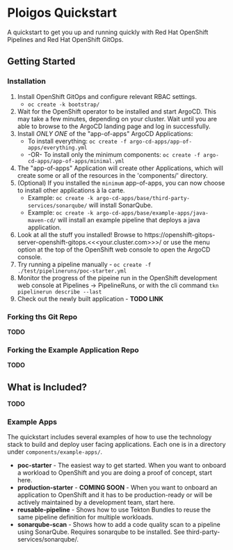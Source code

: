 # Ploigos Quickstart

A quickstart to get you up and running quickly with Red Hat OpenShift Pipelines and Red Hat OpenShift GitOps.

## Getting Started

### Installation
1. Install OpenShift GitOps and configure relevant RBAC settings.
   * `oc create -k bootstrap/`
2. Wait for the OpenShift operator to be installed and start ArgoCD. This may take a few minutes,
   depending on your cluster. Wait until you are able to browse to the ArgoCD landing page and log in successfully.
3. Install *ONLY ONE* of the "app-of-apps" ArgoCD Applications:
   * To install everything: `oc create -f argo-cd-apps/app-of-apps/everything.yml`
   * -OR- To install only the minimum components: `oc create -f argo-cd-apps/app-of-apps/minimal.yml`
4. The "app-of-apps" Application will create other Applications, which will create some or all of the resources in the
   'components/' directory.
5. (Optional) If you installed the `minimum` app-of-apps, you can now choose to install other applications à la carte.
   * Example: `oc create -k argo-cd-apps/base/third-party-services/sonarqube/` will install SonarQube.
   * Example: `oc create -k argo-cd-apps/base/example-apps/java-maven-cd/` will install an example pipeline that deploys a java application.
6. Look at all the stuff you installed! Browse to https://openshift-gitops-server-openshift-gitops.<<<your.cluster.com>>>/ or use the
   menu option at the top of the OpenShift web console to open the ArgoCD console.
7. Try running a pipeline manually - `oc create -f ./test/pipelineruns/poc-starter.yml`
8. Monitor the progress of the pipeine run in the OpenShift development web console at Pipelines -> PipelineRuns, or with the cli command `tkn pipelinerun describe --last` 
9. Check out the newly built application - **TODO LINK**

### Forking ths Git Repo
**TODO**

### Forking the Example Application Repo
**TODO**

## What is Included?
**TODO**

### Example Apps

The quickstart includes several examples of how to use the technology stack to build and deploy user facing applications.
Each one is in a directory under `components/example-apps/`.

* **poc-starter** - The easiest way to get started. When you want to onboard a workload to OpenShift and you are doing a proof of concept, start here.
* **production-starter** - **COMING SOON** -  When you want to onboard an application to OpenShift and it has to be production-ready or will be actively maintained by a development team, start here.
* **reusable-pipeline** - Shows how to use Tekton Bundles to reuse the same pipeline definition for multiple workloads.
* **sonarqube-scan** - Shows how to add a code quality scan to a pipeline using SonarQube. Requires sonarqube to be installed. See third-party-services/sonarqube/.
